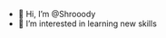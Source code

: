 - 👋 Hi, I’m @Shrooody
- 👀 I’m interested in learning new skills

<!---
Shrooody/Shrooody is a ✨ special ✨ repository because its `README.md` (this file) appears on your GitHub profile.
You can click the Preview link to take a look at your changes.
--->
